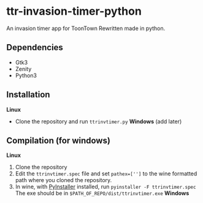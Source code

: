 ttr-invasion-timer-python
===========
An invasion timer app for ToonTown Rewritten made in python.

## Dependencies
 - Gtk3
 - Zenity
 - Python3

## Installation
 __Linux__
 - Clone the repository and run `ttrinvtimer.py`
 __Windows__
 (add later)

## Compilation (for windows)
 __Linux__
 1. Clone the repository
 2. Edit the `ttrinvtimer.spec` file and set `pathex=['']` to the wine formatted path where you cloned the repository.
 3. In wine, with [PyInstaller](https://pypi.python.org/pypi/PyInstaller/) installed, run `pyinstaller -F ttrinvtimer.spec`
 The exe should be in `$PATH_OF_REPO/dist/ttrinvtimer.exe`
 __Windows__
 